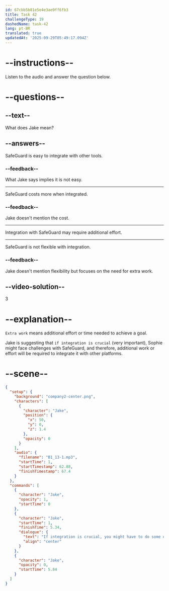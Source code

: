 ```yaml
---
id: 67cbb5b81e5e4e3ae9ff6fb3
title: Task 42
challengeType: 19
dashedName: task-42
lang: pt-BR
translated: true
updatedAt: '2025-09-29T05:49:17.094Z'
---
```


<!-- (audio) Jake: If integration is crucial, you might have to do some extra work with SafeGuard. -->

# --instructions--

Listen to the audio and answer the question below.

# --questions--

## --text--

What does Jake mean?

## --answers--

SafeGuard is easy to integrate with other tools.
  
### --feedback--

What Jake says implies it is not easy.

---

SafeGuard costs more when integrated.

### --feedback--

Jake doesn't mention the cost.

---

Integration with SafeGuard may require additional effort.

---

SafeGuard is not flexible with integration.

### --feedback--

Jake doesn't mention flexibility but focuses on the need for extra work.

## --video-solution--

3

# --explanation--

`Extra work` means additional effort or time needed to achieve a goal.

Jake is suggesting that `if integration is crucial` (very important), Sophie might face challenges with SafeGuard, and therefore, additional work or effort will be required to integrate it with other platforms. 

# --scene--

```json
{
  "setup": {
    "background": "company2-center.png",
    "characters": [
      {
        "character": "Jake",
        "position": {
          "x": 50,
          "y": 0,
          "z": 1.4
        },
        "opacity": 0
      }
    ],
    "audio": {
      "filename": "B1_13-1.mp3",
      "startTime": 1,
      "startTimestamp": 62.88,
      "finishTimestamp": 67.4
    }
  },
  "commands": [
    {
      "character": "Jake",
      "opacity": 1,
      "startTime": 0
    },
    {
      "character": "Jake",
      "startTime": 1,
      "finishTime": 5.34,
      "dialogue": {
        "text": "If integration is crucial, you might have to do some extra work with Safeguard.",
        "align": "center"
      }
    },
    {
      "character": "Jake",
      "opacity": 0,
      "startTime": 5.84
    }
  ]
}
```
